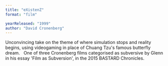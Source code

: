 ```yaml
---
title: "eXistenZ"
format: "film"

yearReleased: "1999"
author: "David Cronenberg"
---
```

Unconvincing take on the theme of where simulation stops  and reality begins, using videogaming in place of Chuang Tzu's famous butterfly  dream.
 
One of three Cronenberg films categorised as subversive by Glenn in his essay 'Film as  Subversion', in the 2015 BASTARD Chronicles.
